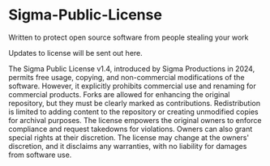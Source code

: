 # Sigma-Public-License
Written to protect open source software from people stealing your work

Updates to license will be sent out here.



The Sigma Public License v1.4, introduced by Sigma Productions in 2024, permits free usage, copying, and non-commercial modifications of the software. However, it explicitly prohibits commercial use and renaming for commercial products. Forks are allowed for enhancing the original repository, but they must be clearly marked as contributions. Redistribution is limited to adding content to the repository or creating unmodified copies for archival purposes. The license empowers the original owners to enforce compliance and request takedowns for violations. Owners can also grant special rights at their discretion. The license may change at the owners' discretion, and it disclaims any warranties, with no liability for damages from software use.
